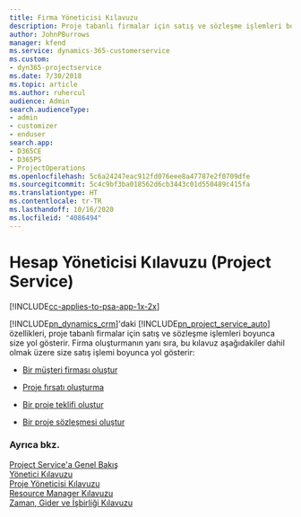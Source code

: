 ```yaml
---
title: Firma Yöneticisi Kılavuzu
description: Proje tabanlı firmalar için satış ve sözleşme işlemleri boyunca size yol gösteren Project Service için hesap yöneticisi kılavuzu.
author: JohnPBurrows
manager: kfend
ms.service: dynamics-365-customerservice
ms.custom:
- dyn365-projectservice
ms.date: 7/30/2018
ms.topic: article
ms.author: ruhercul
audience: Admin
search.audienceType:
- admin
- customizer
- enduser
search.app:
- D365CE
- D365PS
- ProjectOperations
ms.openlocfilehash: 5c6a24247eac912fd076eee8a47787e2f0709dfe
ms.sourcegitcommit: 5c4c9bf3ba018562d6cb3443c01d550489c415fa
ms.translationtype: HT
ms.contentlocale: tr-TR
ms.lasthandoff: 10/16/2020
ms.locfileid: "4086494"
---
```

# <a name="account-manager-guide-project-service"></a>Hesap Yöneticisi Kılavuzu (Project Service)

[!INCLUDE[cc-applies-to-psa-app-1x-2x](../includes/cc-applies-to-psa-app-1x-2x.md)]

[!INCLUDE[pn_dynamics_crm](../includes/pn-dynamics-crm.md)]'daki [!INCLUDE[pn_project_service_auto](../includes/pn-project-service-auto.md)] özellikleri, proje tabanlı firmalar için satış ve sözleşme işlemleri boyunca size yol gösterir. Firma oluşturmanın yanı sıra, bu kılavuz aşağıdakiler dahil olmak üzere size satış işlemi boyunca yol gösterir:  
  
-   [Bir müşteri firması oluştur](../psa/create-customer-account.md)  
  
-   [Proje fırsatı oluşturma](../psa/create-project-opportunity.md)  
  
-   [Bir proje teklifi oluştur](../psa/create-project-quote.md)  
  
-   [Bir proje sözleşmesi oluştur](../psa/create-project-contract.md)  
  
  
### <a name="see-also"></a>Ayrıca bkz.  
 [Project Service'a Genel Bakış](../psa/overview.md)   
 [Yönetici Kılavuzu](../psa/admin-guide.md)   
 [Proje Yöneticisi Kılavuzu](../psa/project-manager-guide.md)   
 [Resource Manager Kılavuzu](../psa/resource-manager-guide.md)   
 [Zaman, Gider ve İşbirliği Kılavuzu](../psa/time-expense-collaboration-guide.md)
